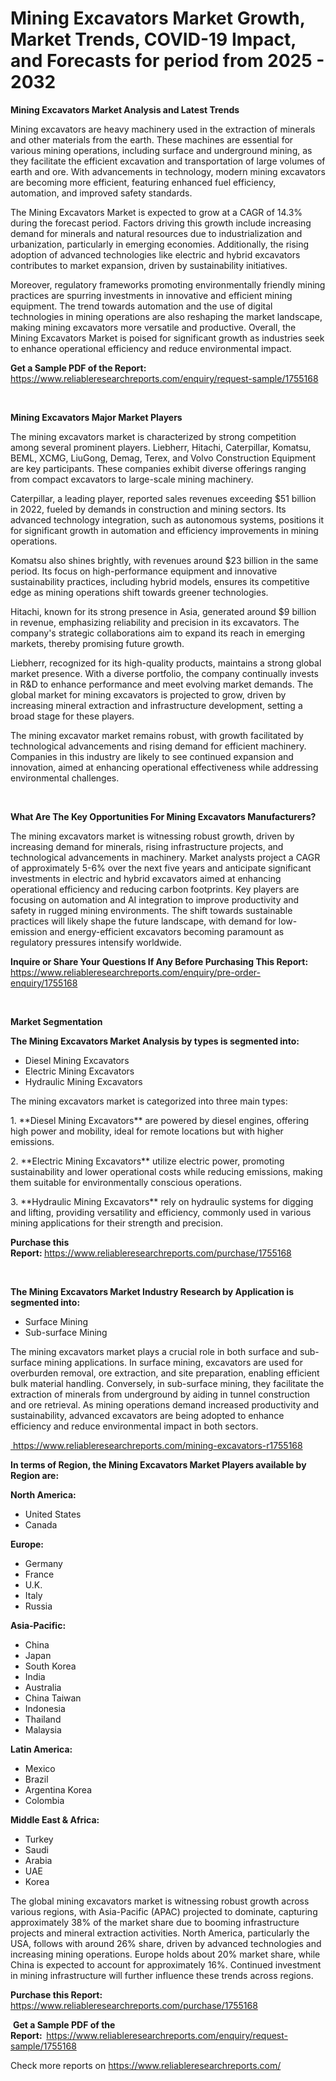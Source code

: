 <p><h1>Mining Excavators Market Growth, Market Trends, COVID-19 Impact, and Forecasts for period from 2025 - 2032</h1></p><p><strong>Mining Excavators Market Analysis and Latest Trends</strong></p>
<p><p>Mining excavators are heavy machinery used in the extraction of minerals and other materials from the earth. These machines are essential for various mining operations, including surface and underground mining, as they facilitate the efficient excavation and transportation of large volumes of earth and ore. With advancements in technology, modern mining excavators are becoming more efficient, featuring enhanced fuel efficiency, automation, and improved safety standards.</p><p>The Mining Excavators Market is expected to grow at a CAGR of 14.3% during the forecast period. Factors driving this growth include increasing demand for minerals and natural resources due to industrialization and urbanization, particularly in emerging economies. Additionally, the rising adoption of advanced technologies like electric and hybrid excavators contributes to market expansion, driven by sustainability initiatives.</p><p>Moreover, regulatory frameworks promoting environmentally friendly mining practices are spurring investments in innovative and efficient mining equipment. The trend towards automation and the use of digital technologies in mining operations are also reshaping the market landscape, making mining excavators more versatile and productive. Overall, the Mining Excavators Market is poised for significant growth as industries seek to enhance operational efficiency and reduce environmental impact.</p></p>
<p><strong>Get a Sample PDF of the Report:&nbsp;</strong> <a href="https://www.reliableresearchreports.com/enquiry/request-sample/1755168?utm_campaign=2222&utm_medium=2&utm_source=Github&utm_content=ia&utm_term=19022025&utm_id=mining-excavators">https://www.reliableresearchreports.com/enquiry/request-sample/1755168</a></p>
<p>&nbsp;</p>
<p><strong>Mining Excavators Major Market Players</strong></p>
<p><p>The mining excavators market is characterized by strong competition among several prominent players. Liebherr, Hitachi, Caterpillar, Komatsu, BEML, XCMG, LiuGong, Demag, Terex, and Volvo Construction Equipment are key participants. These companies exhibit diverse offerings ranging from compact excavators to large-scale mining machinery.</p><p>Caterpillar, a leading player, reported sales revenues exceeding $51 billion in 2022, fueled by demands in construction and mining sectors. Its advanced technology integration, such as autonomous systems, positions it for significant growth in automation and efficiency improvements in mining operations.</p><p>Komatsu also shines brightly, with revenues around $23 billion in the same period. Its focus on high-performance equipment and innovative sustainability practices, including hybrid models, ensures its competitive edge as mining operations shift towards greener technologies.</p><p>Hitachi, known for its strong presence in Asia, generated around $9 billion in revenue, emphasizing reliability and precision in its excavators. The company's strategic collaborations aim to expand its reach in emerging markets, thereby promising future growth.</p><p>Liebherr, recognized for its high-quality products, maintains a strong global market presence. With a diverse portfolio, the company continually invests in R&D to enhance performance and meet evolving market demands. The global market for mining excavators is projected to grow, driven by increasing mineral extraction and infrastructure development, setting a broad stage for these players.</p><p>The mining excavator market remains robust, with growth facilitated by technological advancements and rising demand for efficient machinery. Companies in this industry are likely to see continued expansion and innovation, aimed at enhancing operational effectiveness while addressing environmental challenges.</p></p>
<p>&nbsp;</p>
<p><strong>What Are The Key Opportunities For Mining Excavators Manufacturers?</strong></p>
<p><p>The mining excavators market is witnessing robust growth, driven by increasing demand for minerals, rising infrastructure projects, and technological advancements in machinery. Market analysts project a CAGR of approximately 5-6% over the next five years and anticipate significant investments in electric and hybrid excavators aimed at enhancing operational efficiency and reducing carbon footprints. Key players are focusing on automation and AI integration to improve productivity and safety in rugged mining environments. The shift towards sustainable practices will likely shape the future landscape, with demand for low-emission and energy-efficient excavators becoming paramount as regulatory pressures intensify worldwide.</p></p>
<p><strong>Inquire or Share Your Questions If Any Before Purchasing This Report:</strong> <a href="https://www.reliableresearchreports.com/enquiry/pre-order-enquiry/1755168?utm_campaign=2222&utm_medium=2&utm_source=Github&utm_content=ia&utm_term=19022025&utm_id=mining-excavators">https://www.reliableresearchreports.com/enquiry/pre-order-enquiry/1755168</a></p>
<p>&nbsp;</p>
<p><strong>Market Segmentation</strong></p>
<p><strong>The Mining Excavators Market Analysis by types is segmented into:</strong></p>
<p><ul><li>Diesel Mining Excavators</li><li>Electric Mining Excavators</li><li>Hydraulic Mining Excavators</li></ul></p>
<p><p>The mining excavators market is categorized into three main types: </p><p>1. **Diesel Mining Excavators** are powered by diesel engines, offering high power and mobility, ideal for remote locations but with higher emissions. </p><p>2. **Electric Mining Excavators** utilize electric power, promoting sustainability and lower operational costs while reducing emissions, making them suitable for environmentally conscious operations. </p><p>3. **Hydraulic Mining Excavators** rely on hydraulic systems for digging and lifting, providing versatility and efficiency, commonly used in various mining applications for their strength and precision.</p></p>
<p><strong>Purchase this Report:&nbsp;</strong><a href="https://www.reliableresearchreports.com/purchase/1755168?utm_campaign=2222&utm_medium=2&utm_source=Github&utm_content=ia&utm_term=19022025&utm_id=mining-excavators">https://www.reliableresearchreports.com/purchase/1755168</a></p>
<p>&nbsp;</p>
<p><strong>The Mining Excavators Market Industry Research by Application is segmented into:</strong></p>
<p><ul><li>Surface Mining</li><li>Sub-surface Mining</li></ul></p>
<p><p>The mining excavators market plays a crucial role in both surface and sub-surface mining applications. In surface mining, excavators are used for overburden removal, ore extraction, and site preparation, enabling efficient bulk material handling. Conversely, in sub-surface mining, they facilitate the extraction of minerals from underground by aiding in tunnel construction and ore retrieval. As mining operations demand increased productivity and sustainability, advanced excavators are being adopted to enhance efficiency and reduce environmental impact in both sectors.</p></p>
<p><a href="https://www.reliableresearchreports.com/mining-excavators-r1755168?utm_campaign=2222&utm_medium=2&utm_source=Github&utm_content=ia&utm_term=19022025&utm_id=mining-excavators">&nbsp;https://www.reliableresearchreports.com/mining-excavators-r1755168</a></p>
<p><strong>In terms of Region, the Mining Excavators Market Players available by Region are:</strong></p>
<p>
    <p> <strong> North America: </strong>
        <ul>
            <li>United States</li>
            <li>Canada</li>
        </ul>
        </p> 
    <p> <strong> Europe: </strong>
        <ul>
            <li>Germany</li>
            <li>France</li>
            <li>U.K.</li>
            <li>Italy</li>
            <li>Russia</li>
        </ul>
        </p> 
    <p> <strong> Asia-Pacific: </strong>
        <ul>
            <li>China</li>
            <li>Japan</li>
            <li>South Korea</li>
            <li>India</li>
            <li>Australia</li>
            <li>China Taiwan</li>
            <li>Indonesia</li>
            <li>Thailand</li>
            <li>Malaysia</li>
        </ul>
        </p> 
    <p> <strong> Latin America: </strong>
        <ul>
            <li>Mexico</li>
            <li>Brazil</li>
            <li>Argentina Korea</li>
            <li>Colombia</li>
        </ul>
        </p> 
    <p> <strong> Middle East & Africa: </strong>
        <ul>
            <li>Turkey</li>
            <li>Saudi</li>
            <li>Arabia</li>
            <li>UAE</li>
            <li>Korea</li>
        </ul>
    </p>
    </p>
<p><p>The global mining excavators market is witnessing robust growth across various regions, with Asia-Pacific (APAC) projected to dominate, capturing approximately 38% of the market share due to booming infrastructure projects and mineral extraction activities. North America, particularly the USA, follows with around 26% share, driven by advanced technologies and increasing mining operations. Europe holds about 20% market share, while China is expected to account for approximately 16%. Continued investment in mining infrastructure will further influence these trends across regions.</p></p>
<p><strong>Purchase this Report: </strong><a href="https://www.reliableresearchreports.com/purchase/1755168?utm_campaign=2222&utm_medium=2&utm_source=Github&utm_content=ia&utm_term=19022025&utm_id=mining-excavators">https://www.reliableresearchreports.com/purchase/1755168</a></p>
<p>&nbsp;<strong>Get a Sample PDF of the Report:&nbsp;&nbsp;</strong><a href="https://www.reliableresearchreports.com/enquiry/request-sample/1755168?utm_campaign=2222&utm_medium=2&utm_source=Github&utm_content=ia&utm_term=19022025&utm_id=mining-excavators">https://www.reliableresearchreports.com/enquiry/request-sample/1755168</a></p>
<p><strong></strong></p>
<p>Check more reports on <a href="https://www.reliableresearchreports.com/?utm_campaign=2222&utm_medium=2&utm_source=Github&utm_content=ia&utm_term=19022025&utm_id=mining-excavators">https://www.reliableresearchreports.com/</a></p>